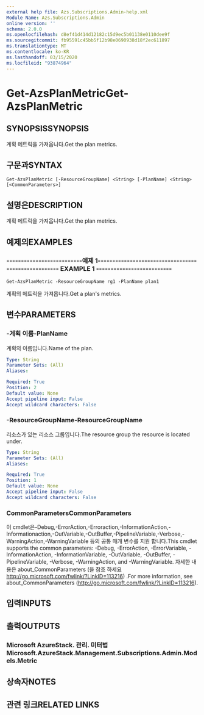 ```yaml
---
external help file: Azs.Subscriptions.Admin-help.xml
Module Name: Azs.Subscriptions.Admin
online version: ''
schema: 2.0.0
ms.openlocfilehash: d8ef41d414d12182c15d9ec5b01138e0110dee9f
ms.sourcegitcommit: fb95591c45bb5f12b98e0690938d18f2ec611897
ms.translationtype: MT
ms.contentlocale: ko-KR
ms.lasthandoff: 03/15/2020
ms.locfileid: "93874964"
---
```

# <span data-ttu-id="0dfdb-101">Get-AzsPlanMetric</span><span class="sxs-lookup"><span data-stu-id="0dfdb-101">Get-AzsPlanMetric</span></span>

## <span data-ttu-id="0dfdb-102">SYNOPSIS</span><span class="sxs-lookup"><span data-stu-id="0dfdb-102">SYNOPSIS</span></span>
<span data-ttu-id="0dfdb-103">계획 메트릭을 가져옵니다.</span><span class="sxs-lookup"><span data-stu-id="0dfdb-103">Get the plan metrics.</span></span>

## <span data-ttu-id="0dfdb-104">구문과</span><span class="sxs-lookup"><span data-stu-id="0dfdb-104">SYNTAX</span></span>

```
Get-AzsPlanMetric [-ResourceGroupName] <String> [-PlanName] <String> [<CommonParameters>]
```

## <span data-ttu-id="0dfdb-105">설명은</span><span class="sxs-lookup"><span data-stu-id="0dfdb-105">DESCRIPTION</span></span>
<span data-ttu-id="0dfdb-106">계획 메트릭을 가져옵니다.</span><span class="sxs-lookup"><span data-stu-id="0dfdb-106">Get the plan metrics.</span></span>

## <span data-ttu-id="0dfdb-107">예제의</span><span class="sxs-lookup"><span data-stu-id="0dfdb-107">EXAMPLES</span></span>

### <span data-ttu-id="0dfdb-108">--------------------------예제 1--------------------------</span><span class="sxs-lookup"><span data-stu-id="0dfdb-108">-------------------------- EXAMPLE 1 --------------------------</span></span>
```
Get-AzsPlanMetric -ResourceGroupName rg1 -PlanName plan1
```

<span data-ttu-id="0dfdb-109">계획의 메트릭을 가져옵니다.</span><span class="sxs-lookup"><span data-stu-id="0dfdb-109">Get a plan's metrics.</span></span>

## <span data-ttu-id="0dfdb-110">변수</span><span class="sxs-lookup"><span data-stu-id="0dfdb-110">PARAMETERS</span></span>

### <span data-ttu-id="0dfdb-111">-계획 이름</span><span class="sxs-lookup"><span data-stu-id="0dfdb-111">-PlanName</span></span>
<span data-ttu-id="0dfdb-112">계획의 이름입니다.</span><span class="sxs-lookup"><span data-stu-id="0dfdb-112">Name of the plan.</span></span>

```yaml
Type: String
Parameter Sets: (All)
Aliases: 

Required: True
Position: 2
Default value: None
Accept pipeline input: False
Accept wildcard characters: False
```

### <span data-ttu-id="0dfdb-113">-ResourceGroupName</span><span class="sxs-lookup"><span data-stu-id="0dfdb-113">-ResourceGroupName</span></span>
<span data-ttu-id="0dfdb-114">리소스가 있는 리소스 그룹입니다.</span><span class="sxs-lookup"><span data-stu-id="0dfdb-114">The resource group the resource is located under.</span></span>

```yaml
Type: String
Parameter Sets: (All)
Aliases: 

Required: True
Position: 1
Default value: None
Accept pipeline input: False
Accept wildcard characters: False
```

### <span data-ttu-id="0dfdb-115">CommonParameters</span><span class="sxs-lookup"><span data-stu-id="0dfdb-115">CommonParameters</span></span>
<span data-ttu-id="0dfdb-116">이 cmdlet은-Debug,-ErrorAction,-Erroraction,-InformationAction,-Informationaction,-OutVariable,-OutBuffer,-PipelineVariable,-Verbose,-WarningAction,-WarningVariable 등의 공통 매개 변수를 지원 합니다.</span><span class="sxs-lookup"><span data-stu-id="0dfdb-116">This cmdlet supports the common parameters: -Debug, -ErrorAction, -ErrorVariable, -InformationAction, -InformationVariable, -OutVariable, -OutBuffer, -PipelineVariable, -Verbose, -WarningAction, and -WarningVariable.</span></span> <span data-ttu-id="0dfdb-117">자세한 내용은 about_CommonParameters (을 참조 하세요 http://go.microsoft.com/fwlink/?LinkID=113216) .</span><span class="sxs-lookup"><span data-stu-id="0dfdb-117">For more information, see about_CommonParameters (http://go.microsoft.com/fwlink/?LinkID=113216).</span></span>

## <span data-ttu-id="0dfdb-118">입력</span><span class="sxs-lookup"><span data-stu-id="0dfdb-118">INPUTS</span></span>

## <span data-ttu-id="0dfdb-119">출력</span><span class="sxs-lookup"><span data-stu-id="0dfdb-119">OUTPUTS</span></span>

### <span data-ttu-id="0dfdb-120">Microsoft AzureStack. 관리. 미터법</span><span class="sxs-lookup"><span data-stu-id="0dfdb-120">Microsoft.AzureStack.Management.Subscriptions.Admin.Models.Metric</span></span>

## <span data-ttu-id="0dfdb-121">상속자</span><span class="sxs-lookup"><span data-stu-id="0dfdb-121">NOTES</span></span>

## <span data-ttu-id="0dfdb-122">관련 링크</span><span class="sxs-lookup"><span data-stu-id="0dfdb-122">RELATED LINKS</span></span>

